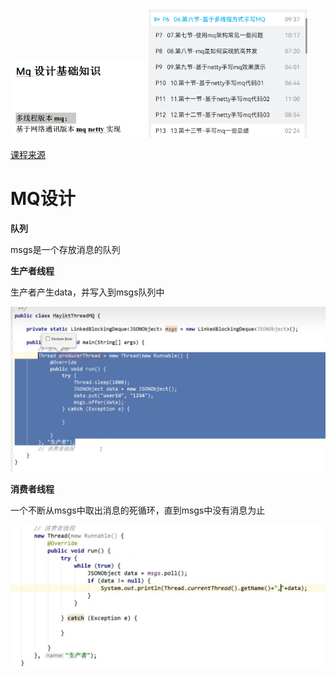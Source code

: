 





<img src="pic/3MQ%E8%AE%BE%E8%AE%A1.assets/image-20220726185721344.png" alt="image-20220726185721344" style="zoom:25%;" />





<img src="pic/3MQ%E8%AE%BE%E8%AE%A1.assets/image-20220726185812238.png" alt="image-20220726185812238" style="zoom:33%;" />



[课程来源](https://www.bilibili.com/video/BV1dt4y1z7vG?p=6&spm_id_from=pageDriver&vd_source=47272764e1eb400edc65776bfe6a48af)



# MQ设计



**队列**

msgs是一个存放消息的队列



**生产者线程**

生产者产生data，并写入到msgs队列中

<img src="pic/3MQ%E8%AE%BE%E8%AE%A1.assets/image-20220726190247602.png" alt="image-20220726190247602" style="zoom: 50%;" />





**消费者线程**

一个不断从msgs中取出消息的死循环，直到msgs中没有消息为止

![image-20220726190633973](pic/3MQ%E8%AE%BE%E8%AE%A1.assets/image-20220726190633973.png)